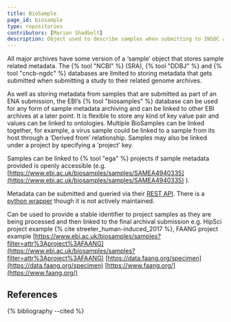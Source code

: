 ```yaml
---
title: BioSample
page_id: biosample
type: repositories
contributors: [Marion Shadbolt]
description: Object used to describe samples when submitting to INSDC and CNCB repositories
---
```


All major archives have some version of a ‘sample’ object that stores sample related metadata. The {% tool "NCBI" %} (SRA), {% tool "DDBJ" %} and {% tool "cncb-ngdc" %}  databases are limited to storing metadata that gets submitted when submitting a study to their related genome archives.

As well as storing metadata from samples that are submitted as part of an ENA submission, the EBI’s {% tool "biosamples" %} database can be used for any form of sample metadata archiving and can be linked to other EBI archives at a later point. It is flexible to store any kind of key value pair and values can be linked to ontologies. Multiple BioSamples can be linked together, for example, a virus sample could be linked to a sample from its host through a ‘Derived from’ relationship. Samples may also be linked under a project by specifying a ‘project’ key.

Samples can be linked to {% tool "ega" %} projects if sample metadata provided is openly accessible (e.g. [https://www.ebi.ac.uk/biosamples/samples/SAMEA4940335](https://www.ebi.ac.uk/biosamples/samples/SAMEA4940335) ).

Metadata can be submitted and queried via their [REST API](https://www.ebi.ac.uk/biosamples/docs/references/api/overview). There is a [python wrapper](https://github.com/Kerruba/python_biosamples-v4_lib) though it is not actively maintained.

Can be used to provide a stable identifier to project samples as they are being processed and then linked to the final archival submission e.g. HipSci project example {% cite streeter_human-induced_2017 %}, FAANG project example [https://www.ebi.ac.uk/biosamples/samples?filter=attr%3Aproject%3AFAANG](https://www.ebi.ac.uk/biosamples/samples?filter=attr%3Aproject%3AFAANG) [https://data.faang.org/specimen](https://data.faang.org/specimen)  [https://www.faang.org/](https://www.faang.org/)


## References

{% bibliography --cited %}